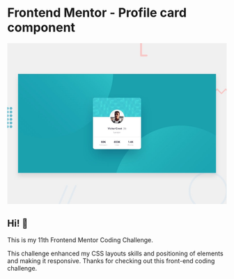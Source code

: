 # Frontend Mentor - Profile card component

![Design preview for the Profile card component coding challenge](./design/desktop-preview.jpg)

## Hi! 👋

This is my 11th Frontend Mentor Coding Challenge.

This challenge enhanced my CSS layouts skills and positioning of elements and making it responsive.
Thanks for checking out this front-end coding challenge.
